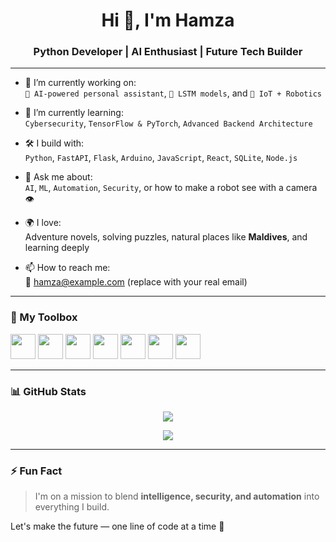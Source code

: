 <h1 align="center">Hi 👋, I'm Hamza</h1>
<h3 align="center">Python Developer | AI Enthusiast | Future Tech Builder</h3>

---

- 🔭 I’m currently working on:  
  `🤖 AI-powered personal assistant`, `🧠 LSTM models`, and `📡 IoT + Robotics`

- 🌱 I’m currently learning:  
  `Cybersecurity`, `TensorFlow & PyTorch`, `Advanced Backend Architecture`

- 🛠️ I build with:  
  `Python`, `FastAPI`, `Flask`, `Arduino`, `JavaScript`, `React`, `SQLite`, `Node.js`

- 💬 Ask me about:  
  `AI`, `ML`, `Automation`, `Security`, or how to make a robot see with a camera 👁️

- 🌍 I love:  
  Adventure novels, solving puzzles, natural places like **Maldives**, and learning deeply

- 📫 How to reach me:  
  📧 hamza@example.com (replace with your real email)

---

### 🧰 My Toolbox

<p align="left">
  <img src="https://cdn.jsdelivr.net/gh/devicons/devicon/icons/python/python-original.svg" width="40" />
  <img src="https://cdn.jsdelivr.net/gh/devicons/devicon/icons/javascript/javascript-original.svg" width="40" />
  <img src="https://cdn.jsdelivr.net/gh/devicons/devicon/icons/nodejs/nodejs-original.svg" width="40" />
  <img src="https://cdn.jsdelivr.net/gh/devicons/devicon/icons/react/react-original.svg" width="40" />
  <img src="https://cdn.jsdelivr.net/gh/devicons/devicon/icons/arduino/arduino-original.svg" width="40" />
  <img src="https://cdn.jsdelivr.net/gh/devicons/devicon/icons/git/git-original.svg" width="40" />
  <img src="https://cdn.jsdelivr.net/gh/devicons/devicon/icons/linux/linux-original.svg" width="40" />
</p>

---

### 📊 GitHub Stats

<p align="center">
  <img src="https://github-readme-stats.vercel.app/api?username=HamzaLion&show_icons=true&theme=radical" />
</p>

<p align="center">
  <img src="https://github-readme-stats.vercel.app/api/top-langs/?username=HamzaLion&layout=compact&theme=radical" />
</p>

---

### ⚡ Fun Fact
> I'm on a mission to blend **intelligence, security, and automation** into everything I build.  

Let's make the future — one line of code at a time 🚀


<!--
**HamzaNouman/HamzaNouman** is a ✨ _special_ ✨ repository because its `README.md` (this file) appears on your GitHub profile.

Here are some ideas to get you started:

- 🔭 I’m currently working on ...
- 🌱 I’m currently learning ...
- 👯 I’m looking to collaborate on ...
- 🤔 I’m looking for help with ...
- 💬 Ask me about ...
- 📫 How to reach me: ...
- 😄 Pronouns: ...
- ⚡ Fun fact: ...
-->
